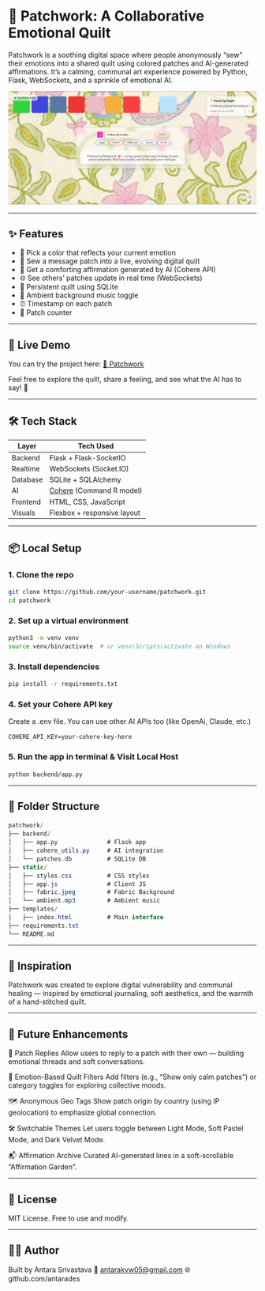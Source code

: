 # 🌸 Patchwork: A Collaborative Emotional Quilt

Patchwork is a soothing digital space where people anonymously “sew” their emotions into a shared quilt using colored patches and AI-generated affirmations. It’s a calming, communal art experience powered by Python, Flask, WebSockets, and a sprinkle of emotional AI.

![Patchwork Preview](patchwork-preview.png)

---

## ✨ Features

- 🎨 Pick a color that reflects your current emotion
- 🧵 Sew a message patch into a live, evolving digital quilt
- 🤖 Get a comforting affirmation generated by AI (Cohere API)
- 🌐 See others’ patches update in real time (WebSockets)
- 🔁 Persistent quilt using SQLite
- 🎵 Ambient background music toggle
- ⏰ Timestamp on each patch
- 🔢 Patch counter

---

## 🚀 Live Demo
You can try the project here: [🌸 Patchwork](https://patchwork-ondo.onrender.com)

Feel free to explore the quilt, share a feeling, and see what the AI has to say! 🌸

---

## 🛠️ Tech Stack

| Layer      | Tech Used                     |
|------------|-------------------------------|
| Backend    | Flask + Flask-SocketIO        |
| Realtime   | WebSockets (Socket.IO)        |
| Database   | SQLite + SQLAlchemy           |
| AI         | [Cohere](https://cohere.com) (Command R model) |
| Frontend   | HTML, CSS, JavaScript         |
| Visuals    | Flexbox + responsive layout   |

---

## 📦 Local Setup

### 1. Clone the repo

```bash
git clone https://github.com/your-username/patchwork.git
cd patchwork
```

### 2. Set up a virtual environment

```bash
python3 -m venv venv
source venv/bin/activate  # or venv\Scripts\activate on Windows
```

### 3. Install dependencies

```bash
pip install -r requirements.txt
```

### 4. Set your Cohere API key

Create a .env file. You can use other AI APIs too (like OpenAi, Claude, etc.) 
```env
COHERE_API_KEY=your-cohere-key-here
```

### 5. Run the app in terminal & Visit Local Host

```bash
python backend/app.py
````

---

## 📂 Folder Structure

```csharp
patchwork/
├── backend/
│   ├── app.py              # Flask app
│   ├── cohere_utils.py     # AI integration
│   └── patches.db          # SQLite DB
├── static/
│   ├── styles.css          # CSS styles
│   ├── app.js              # Client JS
│   ├── fabric.jpeg         # Fabric Background 
│   └── ambient.mp3         # Ambient music
├── templates/
│   ├── index.html          # Main interface
├── requirements.txt
└── README.md
```

---

## 🎨 Inspiration

Patchwork was created to explore digital vulnerability and communal healing — inspired by emotional journaling, soft aesthetics, and the warmth of a hand-stitched quilt.

---

## 🌱 Future Enhancements

🧵 Patch Replies
Allow users to reply to a patch with their own — building emotional threads and soft conversations.

🧭 Emotion-Based Quilt Filters
Add filters (e.g., “Show only calm patches”) or category toggles for exploring collective moods.

🗺️ Anonymous Geo Tags
Show patch origin by country (using IP geolocation) to emphasize global connection.

🛠️ Switchable Themes
Let users toggle between Light Mode, Soft Pastel Mode, and Dark Velvet Mode.

📬 Affirmation Archive
Curated AI-generated lines in a soft-scrollable “Affirmation Garden”.

---

## 📃 License
MIT License. Free to use and modify.

---

## 🙋‍♀️ Author
Built by Antara Srivastava
📧 antarakyw05@gmail.com
🌐 github.com/antarades
